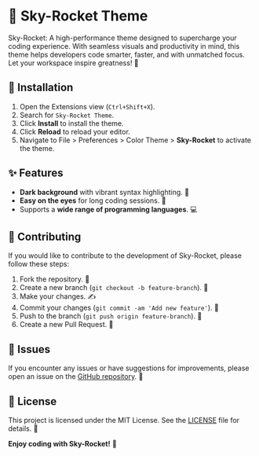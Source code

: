 <div align="center">



</div>

# 🚀 Sky-Rocket Theme

Sky-Rocket: A high-performance theme designed to supercharge your coding experience. With seamless visuals and productivity in mind, this theme helps developers code smarter, faster, and with unmatched focus. Let your workspace inspire greatness! 🌌

## 🌟 Installation

1. Open the Extensions view (`Ctrl+Shift+X`).
2. Search for `Sky-Rocket Theme`.
3. Click **Install** to install the theme.
4. Click **Reload** to reload your editor.
5. Navigate to File > Preferences > Color Theme > **Sky-Rocket** to activate the theme.

## ✨ Features

- **Dark background** with vibrant syntax highlighting. 🎨
- **Easy on the eyes** for long coding sessions. 👀
- Supports a **wide range of programming languages**. 💻

## 🤝 Contributing

If you would like to contribute to the development of Sky-Rocket, please follow these steps:

1. Fork the repository. 🍴
2. Create a new branch (`git checkout -b feature-branch`). 🌿
3. Make your changes. ✍️
4. Commit your changes (`git commit -am 'Add new feature'`). 💾
5. Push to the branch (`git push origin feature-branch`). 🚀
6. Create a new Pull Request. 🔄

## 🐞 Issues

If you encounter any issues or have suggestions for improvements, please open an issue on the [GitHub repository](https://github.com/your-repo/sky-rocket-theme/issues). 📝

## 📜 License

This project is licensed under the MIT License. See the [LICENSE](LICENSE) file for details. 📄

**Enjoy coding with Sky-Rocket!** 🎉

